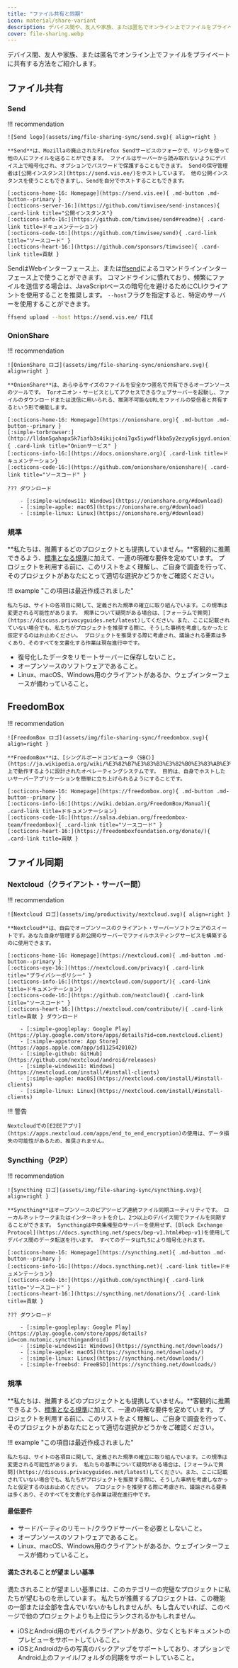 ```yaml
---
title: "ファイル共有と同期"
icon: material/share-variant
description: デバイス間や、友人や家族、または匿名でオンライン上でファイルをプライベートに共有する方法をご紹介します。
cover: file-sharing.webp
---
```


デバイス間、友人や家族、または匿名でオンライン上でファイルをプライベートに共有する方法をご紹介します。

## ファイル共有

### Send

!!! recommendation

    ![Send logo](assets/img/file-sharing-sync/send.svg){ align=right }
    
    **Send**は、Mozillaの廃止されたFirefox Sendサービスのフォークで、リンクを使って他の人にファイルを送ることができます。 ファイルはサーバーから読み取れないようにデバイス上で暗号化され、オプションでパスワードで保護することもできます。 Sendの保守管理者は[公開インスタンス](https://send.vis.ee/)をホストしています。 他の公開インスタンスを使うこともできますし、Sendを自分でホストすることもできます。
    
    [:octicons-home-16: Homepage](https://send.vis.ee){ .md-button .md-button--primary }
    [:octicons-server-16:](https://github.com/timvisee/send-instances){ .card-link title="公開インスタンス"}
    [:octicons-info-16:](https://github.com/timvisee/send#readme){ .card-link title=ドキュメンテーション}
    [:octicons-code-16:](https://github.com/timvisee/send){ .card-link title="ソースコード" }
    [:octicons-heart-16:](https://github.com/sponsors/timvisee){ .card-link title=貢献 }

SendはWebインターフェース上、または[ffsend](https://github.com/timvisee/ffsend)によるコマンドラインインターフェース上で使うことができます。 コマンドラインに慣れており、頻繁にファイルを送信する場合は、JavaScriptベースの暗号化を避けるためにCLIクライアントを使用することを推奨します。 `--host`フラグを指定すると、特定のサーバーを使用することができます。

```bash
ffsend upload --host https://send.vis.ee/ FILE
```

### OnionShare

!!! recommendation

    ![OnionShare ロゴ](assets/img/file-sharing-sync/onionshare.svg){ align=right }
    
    **OnionShare**は、あらゆるサイズのファイルを安全かつ匿名で共有できるオープンソースのツールです。 Torオニオン・サービスとしてアクセスできるウェブサーバーを起動し、ファイルのダウンロードまたは送信に用いられる、推測不可能なURLをファイルの受信者と共有するという形で機能します。
    
    [:octicons-home-16: Homepage](https://onionshare.org){ .md-button .md-button--primary }
    [:simple-torbrowser:](http://lldan5gahapx5k7iafb3s4ikijc4ni7gx5iywdflkba5y2ezyg6sjgyd.onion){ .card-link title="Onionサービス" }
    [:octicons-info-16:](https://docs.onionshare.org){ .card-link title=ドキュメンテーション}
    [:octicons-code-16:](https://github.com/onionshare/onionshare){ .card-link title="ソースコード" }
    
    ??? ダウンロード
    
        - [:simple-windows11: Windows](https://onionshare.org/#download)
        - [:simple-apple: macOS](https://onionshare.org/#download)
        - [:simple-linux: Linux](https://onionshare.org/#download)

### 規準

**私たちは、推薦するどのプロジェクトとも提携していません。**客観的に推薦できるよう、[標準となる規準](about/criteria.md)に加えて、一連の明確な要件を定めています。 プロジェクトを利用する前に、このリストをよく理解し、ご自身で調査を行って、そのプロジェクトがあなたにとって適切な選択かどうかをご確認ください。

!!! example "この項目は最近作成されました"

    私たちは、サイトの各項目に関して、定義された規準の確立に取り組んでいます。この規準は変更される可能性があります。 規準について疑問がある場合は、[フォーラムで質問](https://discuss.privacyguides.net/latest)してください。また、ここに記載されていない場合でも、私たちがプロジェクトを推奨する際に、そうした事柄を考慮しなかったと仮定するのはお止めください。 プロジェクトを推奨する際に考慮され、議論される要素は多くあり、そのすべてを文書化する作業は現在進行中です。

- 復号化したデータをリモートサーバーに保存しないこと。
- オープンソースのソフトウェアであること。
- Linux、macOS、Windows用のクライアントがあるか、ウェブインターフェースが備わっていること。

## FreedomBox

!!! recommendation

    ![FreedomBox ロゴ](assets/img/file-sharing-sync/freedombox.svg){ align=right }
    
    **FreedomBox**は、[シングルボードコンピュータ（SBC）](https://ja.wikipedia.org/wiki/%E3%82%B7%E3%83%B3%E3%82%B0%E3%83%AB%E3%83%9C%E3%83%BC%E3%83%89%E3%82%B3%E3%83%B3%E3%83%94%E3%83%A5%E3%83%BC%E3%82%BF)上で動作するように設計されたオペレーティングシステムです。 目的は、自身でホストしたいサーバーアプリケーションを簡単に立ち上げられるようにすることです。
    
    [:octicons-home-16: Homepage](https://freedombox.org){ .md-button .md-button--primary }
    [:octicons-info-16:](https://wiki.debian.org/FreedomBox/Manual){ .card-link title=ドキュメンテーション}
    [:octicons-code-16:](https://salsa.debian.org/freedombox-team/freedombox){ .card-link title="ソースコード" }
    [:octicons-heart-16:](https://freedomboxfoundation.org/donate/){ .card-link title=貢献 }

## ファイル同期

### Nextcloud（クライアント・サーバー間）

!!! recommendation

    ![Nextcloud ロゴ](assets/img/productivity/nextcloud.svg){ align=right }
    
    **Nextcloud**は、自由でオープンソースのクライアント・サーバーソフトウェアのスイートです。あなた自身が管理する非公開のサーバーでファイルホスティングサービスを構築するのに使用できます。
    
    [:octicons-home-16: Homepage](https://nextcloud.com){ .md-button .md-button--primary }
    [:octicons-eye-16:](https://nextcloud.com/privacy){ .card-link title="プライバシーポリシー" }
    [:octicons-info-16:](https://nextcloud.com/support/){ .card-link title=ドキュメンテーション}
    [:octicons-code-16:](https://github.com/nextcloud){ .card-link title="ソースコード" }
    [:octicons-heart-16:](https://nextcloud.com/contribute/){ .card-link title=貢献 } ダウンロード
    
        - [:simple-googleplay: Google Play](https://play.google.com/store/apps/details?id=com.nextcloud.client)
        - [:simple-appstore: App Store](https://apps.apple.com/app/id1125420102)
        - [:simple-github: GitHub](https://github.com/nextcloud/android/releases)
        - [:simple-windows11: Windows](https://nextcloud.com/install/#install-clients)
        - [:simple-apple: macOS](https://nextcloud.com/install/#install-clients)
        - [:simple-linux: Linux](https://nextcloud.com/install/#install-clients)

!!! 警告

    Nextcloudでの[E2EEアプリ](https://apps.nextcloud.com/apps/end_to_end_encryption)の使用は、データ損失の可能性があるため、推奨されません。

### Syncthing（P2P）

!!! recommendation

    ![Syncthing ロゴ](assets/img/file-sharing-sync/syncthing.svg){ align=right }
    
    **Syncthing**はオープンソースのピアツーピア連続ファイル同期ユーティリティです。 ローカルネットワークまたはインターネットを介し、2つ以上のデバイス間でファイルを同期することができます。 Syncthingは中央集権型のサーバーを使用せず、[Block Exchange Protocol](https://docs.syncthing.net/specs/bep-v1.html#bep-v1)を使用してデバイス間のデータ転送を行います。 すべてのデータはTLSにより暗号化されます。
    
    [:octicons-home-16: Homepage](https://syncthing.net){ .md-button .md-button--primary }
    [:octicons-info-16:](https://docs.syncthing.net){ .card-link title=ドキュメンテーション}
    [:octicons-code-16:](https://github.com/syncthing){ .card-link title="ソースコード" }
    [:octicons-heart-16:](https://syncthing.net/donations/){ .card-link title=貢献 }
    
    ??? ダウンロード
    
        - [:simple-googleplay: Google Play](https://play.google.com/store/apps/details?id=com.nutomic.syncthingandroid)
        - [:simple-windows11: Windows](https://syncthing.net/downloads/)
        - [:simple-apple: macOS](https://syncthing.net/downloads/)
        - [:simple-linux: Linux](https://syncthing.net/downloads/)
        - [:simple-freebsd: FreeBSD](https://syncthing.net/downloads/)

### 規準

**私たちは、推薦するどのプロジェクトとも提携していません。**客観的に推薦できるよう、[標準となる規準](about/criteria.md)に加えて、一連の明確な要件を定めています。 プロジェクトを利用する前に、このリストをよく理解し、ご自身で調査を行って、そのプロジェクトがあなたにとって適切な選択かどうかをご確認ください。

!!! example "この項目は最近作成されました"

    私たちは、サイトの各項目に関して、定義された規準の確立に取り組んでいます。この規準は変更される可能性があります。 私たちの基準について疑問がある場合は、[フォーラムで質問](https://discuss.privacyguides.net/latest)してください。また、ここに記載されていない場合でも、私たちがプロジェクトを推奨する際に、そうした事柄を考慮しなかったと仮定するのはお止めください。 プロジェクトを推奨する際に考慮され、議論される要素は多くあり、そのすべてを文書化する作業は現在進行中です。

#### 最低要件

- サードパーティのリモート/クラウドサーバーを必要としないこと。
- オープンソースのソフトウェアであること。
- Linux、macOS、Windows用のクライアントがあるか、ウェブインターフェースが備わっていること。

#### 満たされることが望ましい基準

満たされることが望ましい基準には、このカテゴリーの完璧なプロジェクトに私たちが望むものを示しています。 私たちが推薦するプロジェクトは、この機能の一部または全部を含んでいないかもしれませんが、もし含んでいれば、このページで他のプロジェクトよりも上位にランクされるかもしれません。

- iOSとAndroid用のモバイルクライアントがあり、少なくともドキュメントのプレビューをサポートしていること。
- iOSとAndroidからの写真のバックアップをサポートしており、オプションでAndroid上のファイル/フォルダの同期をサポートしていること。
